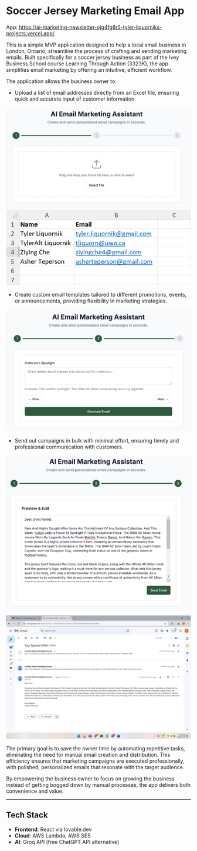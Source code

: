 # Soccer Jersey Marketing Email App

App: https://ai-marketing-newsletter-ojg4fg8r5-tyler-liquorniks-projects.vercel.app/

This is a simple MVP application designed to help a local small business in London, Ontario, streamline the process of crafting and sending marketing emails. Built specifically for a soccer jersey business as part of the Ivey Business School course Learning Through Action (3323K), the app simplifies email marketing by offering an intuitive, efficient workflow.

The application allows the business owner to:

- Upload a list of email addresses directly from an Excel file, ensuring quick and accurate input of customer information.

![Upload Excel File](./images/upload-excel-file.png)
![Excel](./images/excel.png)
  
- Create custom email templates tailored to different promotions, events, or announcements, providing flexibility in marketing strategies.

![Custom Email Template](./images/custom-email-template.png)

- Send out campaigns in bulk with minimal effort, ensuring timely and professional communication with customers.

![Send Bulk Campaigns](./images/send-bulk-campaigns.png)

![Email](./images/email.png)

The primary goal is to save the owner time by automating repetitive tasks, eliminating the need for manual email creation and distribution. This efficiency ensures that marketing campaigns are executed professionally, with polished, personalized emails that resonate with the target audience.

By empowering the business owner to focus on growing the business instead of getting bogged down by manual processes, the app delivers both convenience and value.

---

## Tech Stack

- **Frontend**: React via lovable.dev
- **Cloud**: AWS Lambda, AWS SES
- **AI**: Groq API (free ChatGPT API alternative)
